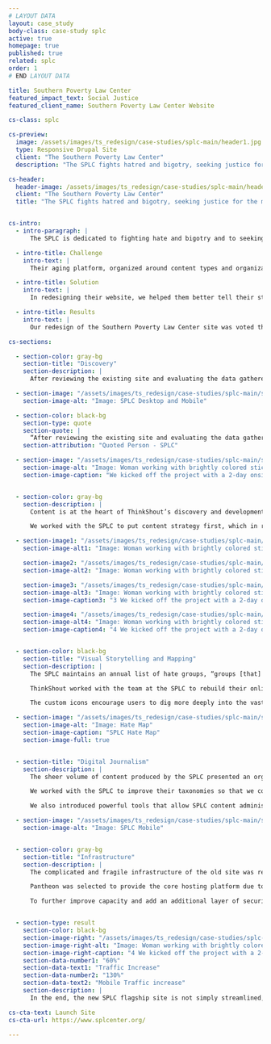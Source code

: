 ```yaml
---
# LAYOUT DATA
layout: case_study
body-class: case-study splc
active: true
homepage: true
published: true
related: splc
order: 1
# END LAYOUT DATA

title: Southern Poverty Law Center
featured_impact_text: Social Justice
featured_client_name: Southern Poverty Law Center Website

cs-class: splc

cs-preview:
  image: /assets/images/ts_redesign/case-studies/splc-main/header1.jpg
  type: Responsive Drupal Site
  client: "The Southern Poverty Law Center"
  description: "The SPLC fights hatred and bigotry, seeking justice for the most vulnerable members of society."

cs-header:
  header-image: /assets/images/ts_redesign/case-studies/splc-main/header1.jpg
  client: "The Southern Poverty Law Center"
  title: "The SPLC fights hatred and bigotry, seeking justice for the most vulnerable members of society."


cs-intro:
  - intro-paragraph: |
      The SPLC is dedicated to fighting hate and bigotry and to seeking justice for the most vulnerable members of our society. Using litigation, education, and other forms of advocacy, the SPLC works toward the day when the ideals of equal justice and equal opportunity will be a reality.

  - intro-title: Challenge
    intro-text: |
      Their aging platform, organized around content types and organizational departments, faced another challenge: surviving the multitude of crippling cyber attacks perpetrated by the hundreds of hate groups that the SPLC fights.

  - intro-title: Solution
    intro-text: |
      In redesigning their website, we helped them better tell their story through digital journalism and data visualization. We also solidified their platform and implemented measures to keep the site secure.

  - intro-title: Results
    intro-text: |
      Our redesign of the Southern Poverty Law Center site was voted the People's Voice winner in the Websites - Law category of the 2016 [Webby Awards](http://webbyawards.com/), and was named an Honoree in the Best Practices category.

cs-sections:

  - section-color: gray-bg
    section-title: "Discovery"
    section-description: |
      After reviewing the existing site and evaluating the data gathered about how the SPLC’s visitors navigate it, ThinkShout traveled to Montgomery to work with the SPLC’s team in person to better understand their organizational goals, what they hoped to achieve with their online presence, their audiences, and the content that could connect the two.

  - section-image: "/assets/images/ts_redesign/case-studies/splc-main/splc-desktopmobile.jpg"
    section-image-alt: "Image: SPLC Desktop and Mobile"

  - section-color: black-bg
    section-type: quote
    section-quote: |
      “After reviewing the existing site and evaluating the data gathered about how the SPLC’s visitors navigate it, ThinkShout traveled to Montgomery to work with the SPLC’s team in person.”
    section-attribution: "Quoted Person - SPLC"

  - section-image: "/assets/images/ts_redesign/case-studies/splc-main/splc-process.jpg"
    section-image-alt: "Image: Woman working with brightly colored sticky notes during project discovery phase"
    section-image-caption: "We kicked off the project with a 2-day onsite discovery engagement with the SPLC team"


  - section-color: gray-bg
    section-description: |
      Content is at the heart of ThinkShout’s discovery and development methodologies. When content is organized according to internal business structures, site visitors must first learn the language of the organization. This imposes a significant roadblock between them and the information they’re seeking.

      We worked with the SPLC to put content strategy first, which in reality put their audiences first. This key step helped maintain – and build – the SPLC’s reputation as a trusted and valuable source of information amongst supporters, donors, consumers, and other stakeholders. The information architecture and organization of the site flowed naturally from there.

  - section-image1: "/assets/images/ts_redesign/case-studies/splc-main/splc-process.jpg"
    section-image-alt1: "Image: Woman working with brightly colored sticky notes during project discovery phase"

    section-image2: "/assets/images/ts_redesign/case-studies/splc-main/splc-process.jpg"
    section-image-alt2: "Image: Woman working with brightly colored sticky notes during project discovery phase"

    section-image3: "/assets/images/ts_redesign/case-studies/splc-main/splc-process.jpg"
    section-image-alt3: "Image: Woman working with brightly colored sticky notes during project discovery phase"
    section-image-caption3: "3 We kicked off the project with a 2-day onsite discovery engagement with the SPLC team"

    section-image4: "/assets/images/ts_redesign/case-studies/splc-main/splc-process.jpg"
    section-image-alt4: "Image: Woman working with brightly colored sticky notes during project discovery phase"
    section-image-caption4: "4 We kicked off the project with a 2-day onsite discovery engagement with the SPLC team"


  - section-color: black-bg
    section-title: "Visual Storytelling and Mapping"
    section-description: |
      The SPLC maintains an annual list of hate groups, “groups [that] have beliefs or practices that attack or malign an entire class of people, typically for their immutable characteristics.” The Hate Map, one of the SPLC’s flagship pieces of cross-channel content, needed a major overhaul for today’s responsive environment.

      ThinkShout worked with the team at the SPLC to rebuild their online Hate Map from the ground up. By showing all of the hate groups in the United States in a single visual, the Hate Map tells a powerful story.

      The custom icons encourage users to dig more deeply into the vast library of content the SPLC maintains about the groups and their ideology. Users can toggle to a view showing the actual number of groups in each state, demonstrating that hate is not some far flung problem, but something in their own backyard that they must confront.

  - section-image: "/assets/images/ts_redesign/case-studies/splc-main/splc-hatemap.jpg"
    section-image-alt: "Image: Hate Map"
    section-image-caption: "SPLC Hate Map"
    section-image-full: true


  - section-title: "Digital Journalism"
    section-description: |
      The sheer volume of content produced by the SPLC presented an organizational challenge. On the previous site, content was largely grouped by type, so an article from the [Intelligence Report](https://www.splcenter.org/intelligence-report) about the standoff with Ammon Bundy in Nevada often had no connection to a news story about the latest events.

      We worked with the SPLC to improve their taxonomies so that we could pull related content together, regardless of its structure, and introduced faceted search features that allowed users to quickly step down to just the content of interest to them, instead of making them dig 10 layers deep.

      We also introduced powerful tools that allow SPLC content administrators to include compelling visuals to break up what had been an extremely text heavy site.

  - section-image: "/assets/images/ts_redesign/case-studies/splc-main/splc-mobile.jpg"
    section-image-alt: "Image: SPLC Mobile"


  - section-color: gray-bg
    section-title: "Infrastructure"
    section-description: |
      The complicated and fragile infrastructure of the old site was re-engineered with three key requirements in mind: stability, security, and simplicity.

      Pantheon was selected to provide the core hosting platform due to its track record of stability and developer/workflow tools that enabled rapid development with minimal infrastructure distractions. Detailed load testing showed the site fully capable of handling traffic in excess of five times their historical peaks.

      To further improve capacity and add an additional layer of security, the site sits behind Fastly's extensive content distribution network (CDN). For the increasingly common Denial of Service (DoS) and Distributed Denial of Service (DDoS) attacks where attackers overwhelm a site with requests and make it unavailable for other visitors, Fastly again provides protection. By utilizing Pantheon and Fastly, the SPLC team can focus all of their energy on the important work they do rather than managing servers and other infrastructure.


  - section-type: result
    section-color: black-bg
    section-image-right: "/assets/images/ts_redesign/case-studies/splc-main/splc-process.jpg"
    section-image-right-alt: "Image: Woman working with brightly colored sticky notes during project discovery phase"
    section-image-right-caption: "4 We kicked off the project with a 2-day onsite discovery engagement with the SPLC team"
    section-data-number1: "60%"
    section-data-text1: "Traffic Increase"
    section-data-number2: "130%"
    section-data-text2: "Mobile Traffic increase"
    section-description: |
      In the end, the new SPLC flagship site is not simply streamlined, beautiful, and performant, it’s effective in furthering the mission of the SPLC by helping them tell the powerful stories we all need to hear.

cs-cta-text: Launch Site
cs-cta-url: https://www.splcenter.org/

---
```

